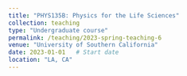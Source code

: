 ```yaml
---
title: "PHYS135B: Physics for the Life Sciences"
collection: teaching
type: "Undergraduate course"
permalink: /teaching/2023-spring-teaching-6
venue: "University of Southern California"
date: 2023-01-01   # Start date
location: "LA, CA"
---
```

